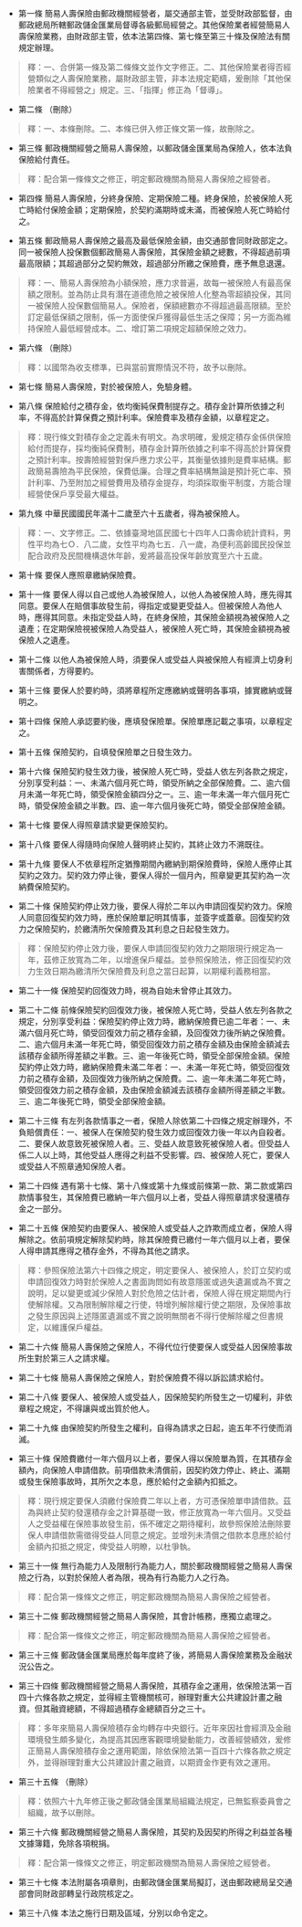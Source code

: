 * 第一條 簡易人壽保險由郵政機關經營者，屬交通部主管，並受財政部監督，由郵政總局所轄郵政儲金匯業局督導各級郵局經營之。其他保險業者經營簡易人壽保險業務，由財政部主管，依本法第四條、第七條至第三十條及保險法有關規定辦理。

> 釋：一、合併第一條及第二條條文並作文字修正。二、其他保險業者得否經營類似之人壽保險業務，屬財政部主管，非本法規定範疇，爰刪除「其他保險業者不得經營之」規定。三、「指揮」修正為「督導」。

* 第二條 （刪除）

> 釋：一、本條刪除。二、本條已併入修正條文第一條，故刪除之。

* 第三條 郵政機關經營之簡易人壽保險，以郵政儲金匯業局為保險人，依本法負保險給付責任。

> 釋：配合第一條條文之修正，明定郵政機關為簡易人壽保險之經營者。

* 第四條 簡易人壽保險，分終身保險、定期保險二種。終身保險，於被保險人死亡時給付保險金額；定期保險，於契約滿期時或未滿，而被保險人死亡時給付之。

* 第五條 郵政簡易人壽保險之最高及最低保險金額，由交通部會同財政部定之。同一被保險人投保數個郵政簡易人壽保險，其保險金額之總數，不得超過前項最高限額；其超過部分之契約無效，超過部分所繳之保險費，應予無息退還。

> 釋：一、簡易人壽保險為小額保險，應力求普遍，故每一被保險人有最高保額之限制。並為防止具有潛在道德危險之被保險人化整為零超額投保，其同一被保險人投保數個簡易人。保險者，保額總數亦不得超過最高限額。至於訂定最低保額之限制，係一方面使保戶獲得最低生活之保障；另一方面為維持保險人最低經營成本。二、增訂第二項規定超額保險之效力。

* 第六條 （刪除）

> 釋：以國幣為收支標準，已與當前實際情況不符，故予以刪除。

* 第七條 簡易人壽保險，對於被保險人，免驗身體。

* 第八條 保險給付之積存金，依均衡純保費制提存之。積存金計算所依據之利率，不得高於計算保費之預計利率。保險費率及積存金額，以章程定之。

> 釋：現行條文對積存金之定義未有明文。為求明確，爰規定積存金係供保險給付而提存，採均衡純保費制，積存金計算所依據之利率不得高於計算保費之預計利率。按壽險經營對保戶應力求公平，其衡量依據則是費率結構。郵政簡易壽險為平民保險，保費低廉。合理之費率結構無論是預計死亡率、預計利率、乃至附加之經營費用及積存金提存，均須採取衡平制度，方能合理經營使保戶享受最大權益。

* 第九條 中華民國國民年滿十二歲至六十五歲者，得為被保險人。

> 釋：一、文字修正。二、依據臺灣地區民國七十四年人口壽命統計資料，男性平均為七Ｏ．八二歲，女性平均為七五．八一歲，為便利高齡國民投保並配合政府及民間機構退休年齡，爰將最高投保年齡放寬至六十五歲。

* 第十條 要保人應照章繳納保險費。

* 第十一條 要保人得以自己或他人為被保險人，以他人為被保險人時，應先得其同意。要保人在賠償事故發生前，得指定或變更受益人。但被保險人為他人時，應得其同意。未指定受益人時，在終身保險，其保險金額視為被保險人之遺產；在定期保險視被保險人為受益人，被保險人死亡時，其保險金額視為被保險人之遺產。

* 第十二條 以他人為被保險人時，須要保人或受益人與被保險人有經濟上切身利害關係者，方得要約。

* 第十三條 要保人於要約時，須將章程所定應繳納或聲明各事項，據實繳納或聲明之。

* 第十四條 保險人承認要約後，應填發保險單。保險單應記載之事項，以章程定之。

* 第十五條 保險契約，自填發保險單之日發生效力。

* 第十六條 保險契約發生效力後，被保險人死亡時，受益人依左列各款之規定，分別享受利益：一、未滿六個月死亡時，領受所納之全部保險費。二、逾六個月未滿一年死亡時，領受保險金額四分之一。三、逾一年未滿一年六個月死亡時，領受保險金額之半數。四、逾一年六個月後死亡時，領受全部保險金額。

* 第十七條 要保人得照章請求變更保險契約。

* 第十八條 要保人得隨時向保險人聲明終止契約，其終止效力不溯既往。

* 第十九條 要保人不依章程所定猶豫期間內繳納到期保險費時，保險人應停止其契約之效力。契約效力停止後，要保人得於一個月內，照章變更其契約為一次納費保險契約。

* 第二十條 保險契約停止效力後，要保人得於二年以內申請回復契約效力。保險人同意回復契約效力時，應於保險單記明其情事，並簽字或蓋章。回復契約效力之保險契約，於繳清所欠保險費及其利息之日起發生效力。

> 釋：保險契約停止效力後，要保人申請回復契約效力之期限現行規定為一年，茲修正放寬為二年，以增進保戶權益。並參照保險法，修正回復契約效力生效日期為繳清所欠保險費及利息之當日起算，以期權利義務相當。

* 第二十一條 保險契約回復效力時，視為自始未曾停止其效力。

* 第二十二條 前條保險契約回復效力後，被保險人死亡時，受益人依左列各款之規定，分別享受利益：保險契約停止效力時，繳納保險費已逾二年者：一、未滿六個月死亡時，領受回復效力前之積存金額，及回復效力後所納之保險費。二、逾六個月未滿一年死亡時，領受回復效力前之積存金額及由保險金額減去該積存金額所得差額之半數。三、逾一年後死亡時，領受全部保險金額。保險契約停止效力時，繳納保險費未滿二年者：一、未滿一年死亡時，領受回復效力前之積存金額，及回復效力後所納之保險費。二、逾一年未滿二年死亡時，領受回復效力前之積存金額，及由保險金額減去該積存金額所得差額之半數。三、逾二年後死亡時，領受全部保險金額。

* 第二十三條 有左列各款情事之一者，保險人除依第二十四條之規定辦理外，不負賠償責任：一、被保人在保險契約發生效力或回復效力後一年以內自殺者。二、要保人故意致死被保險人者。三、受益人故意致死被保險人者。但受益人係二人以上時，其他受益人應得之利益不受影響。四、被保險人死亡，要保人或受益人不照章通知保險人者。

* 第二十四條 遇有第十七條、第十八條或第十九條或前條第一款、第二款或第四款情事發生，其保險費已繳納一年六個月以上者，受益人得照章請求發還積存金之一部分。

* 第二十五條 保險契約由要保人、被保險人或受益人之詐欺而成立者，保險人得解除之。依前項規定解除契約時，除其保險費已繳付一年六個月以上者，要保人得申請其應得之積存金外，不得為其他之請求。

> 釋：參照保險法第六十四條之規定，明定要保人、被保險人，於訂立契約或申請回復效力時對於保險人之書面詢問如有故意隱匿或過失遺漏或為不實之說明，足以變更或減少保險人對於危險之估計者，保險人得在規定期間內行使解除權。又為限制解除權之行使，特增列解除權行使之期限，及保險事故之發生原因與上述隱匿遺漏或不實之說明無關者不得行使解除權之但書規定，以維護保戶權益。

* 第二十六條 簡易人壽保險之保險人，不得代位行使要保人或受益人因保險事故所生對於第三人之請求權。

* 第二十七條 簡易人壽保險之保險人，對於保險費不得以訴訟請求給付。

* 第二十八條 要保人、被保險人或受益人，因保險契約所發生之一切權利，非依章程之規定，不得讓與或出質於他人。

* 第二十九條 由保險契約所發生之權利，自得為請求之日起，逾五年不行使而消滅。

* 第三十條 保險費繳付一年六個月以上者，要保人得以保險單為質，在其積存金額內，向保險人申請借款。前項借款未清償前，因契約效力停止、終止、滿期或發生保險事故時，其所欠之本息，應於給付之金額內扣抵之。

> 釋：現行規定要保人須繳付保險費二年以上者，方可憑保險單申請借款。茲為與終止契約發還積存金之計算基礎一致，修正放寬為一年六個月。又受益人之受益權在保險事故發生前，係不確定之期待權利，故參照保險法刪除要保人申請借款需徵得受益人同意之規定。並增列未清償之借款本息應於給付金額內扣抵之規定，俾受益人明瞭，以杜爭執。

* 第三十一條 無行為能力人及限制行為能力人，關於郵政機關經營之簡易人壽保險之行為，以對於保險人者為限，視為有行為能力人之行為。

> 釋：配合第一條條文之修正，明定郵政機關為簡易人壽保險之經營者。

* 第三十二條 郵政機關經營之簡易人壽保險，其會計帳務，應獨立處理之。

> 釋：配合第一條條文之修正，明定郵政機關為簡易人壽保險之經營者。

* 第三十三條 郵政儲金匯業局應於每年度終了後，將簡易人壽保險業務及金融狀況公告之。

* 第三十四條 郵政機關經營之簡易人壽保險，其積存金之運用，依保險法第一百四十六條各款之規定，並得經主管機關核可，辦理對重大公共建設計畫之融資。但其融資總額，不得超過積存金總額百分之三十。

> 釋：多年來簡易人壽保險積存金均轉存中央銀行。近年來因社會經濟及金融環境發生頗多變化，為提高其因應客觀環境變動能力，改善經營績效，爰修正簡易人壽保險積存金之運用範圍，除依保險法第一百四十六條各款之規定外，並得辦理對重大公共建設計畫之融資，以期資金作更有效之運用。

* 第三十五條 （刪除）

> 釋：依照六十九年修正後之郵政儲金匯業局組織法規定，已無監察委員會之組織，故予以刪除。

* 第三十六條 郵政機關經營之簡易人壽保險，其契約及因契約所得之利益並各種文據簿籍，免除各項稅捐。

> 釋：配合第一條條文之修正，明定郵政機關為簡易人壽保險之經營者。

* 第三十七條 本法附屬各項章則，由郵政儲金匯業局擬訂，送由郵政總局呈交通部會同財政部轉呈行政院核定之。

* 第三十八條 本法之施行日期及區域，分別以命令定之。

